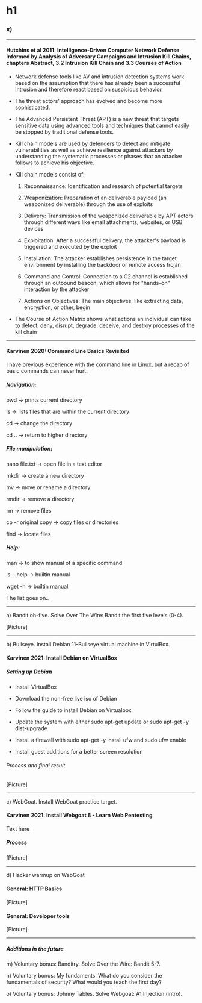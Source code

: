 <h1> h1 </h1>

<h3> x) </h3>

<hr>

<h4> 
Hutchins et al 2011: Intelligence-Driven Computer Network Defense Informed by Analysis of Adversary Campaigns and Intrusion Kill Chains, chapters Abstract, 3.2 Intrusion Kill Chain and 3.3 Courses of Action
</h4>

<p>
  
  - Network defense tools like AV and intrusion detection systems work based on the assumption that there has already been a successful intrusion and therefore react based on suspicious behavior.

  - The threat actors' approach has evolved and become more sophisticated.

  - The Advanced Persistent Threat (APT) is a new threat that targets sensitive data using advanced tools and techniques that cannot easily be stopped by traditional defense tools.

  - Kill chain models are used by defenders to detect and mitigate vulnerabilities as well as achieve resilience against attackers by understanding the systematic processes or phases that an attacker follows to achieve his objective.

  - Kill chain models consist of:

     1. Reconnaissance: Identification and research of potential targets

     2. Weaponization: Preparation of an deliverable payload (an weaponized deliverable) through the use of exploits

     3. Delivery: Transmission of the weaponized deliverable by APT actors through different ways like email attachments, websites, or USB devices

     4. Exploitation: After a successful delivery, the attacker's payload is triggered and executed by the exploit

     5. Installation: The attacker establishes persistence in the target environment by installing the backdoor or remote access trojan

     6. Command and Control: Connection to a C2 channel is established through an outbound beacon, which allows for "hands-on" interaction by the attacker

     7. Actions on Objectives: The main objectives, like extracting data, encryption, or other, begin

  - The Course of Action Matrix shows what actions an individual can take to detect, deny, disrupt, degrade, deceive, and destroy processes of the kill chain
</p>

<hr>

<h4> Karvinen 2020: Command Line Basics Revisited </h4>

<p>
I have previous experience with the command line in Linux, 
but a recap of basic commands can never hurt.
</p>

<p>
  
<h5> Navigation: </h5>

pwd -> prints current directory

ls -> lists files that are within the current directory

cd -> change the directory

cd .. -> return to higher directory

<h5> File manipulation: </h5>

nano file.txt -> open file in a text editor

mkdir -> create a new directory

mv -> move or rename a directory

rmdir -> remove a directory

rm -> remove files

cp -r original copy -> copy files or directories

find -> locate files

<h5> Help: </h5>

man -> to show manual of a specific command

ls --help -> builtin manual

wget -h -> builtin manual

The list goes on..

</p>

<hr>

a) Bandit oh-five. Solve Over The Wire: Bandit the first five levels (0-4).
  
  [Picture]
  
<hr>

b) Bullseye. Install Debian 11-Bullseye virtual machine in VirtulBox.

<h4> Karvinen 2021: Install Debian on VirtualBox </h4>

<p>
<h5> Setting up Debian </h5>

  - Install VirtualBox
  
  - Download the non-free live iso of Debian
  
  - Follow the guide to install Debian on Virtualbox
 
  - Update the system with either sudo apt-get update or sudo apt-get -y dist-upgrade
  
  - Install a firewall with sudo apt-get -y install ufw and sudo ufw enable
  
  - Install guest additions for a better screen resolution

  <h6> Process and final result </h6>
  [Picture]
  
</p>

<hr>

c) WebGoat. Install WebGoat practice target.

<h4> Karvinen 2021: Install Webgoat 8 - Learn Web Pentesting </h4>

<p>
Text here
</p>

<h5> Process </h5>

[Picture]

<hr>

d) Hacker warmup on WebGoat

<h4> General: HTTP Basics </h4>

[Picture]

<h4> General: Developer tools </h4>

[Picture]

<hr>

<h5> Additions in the future </h5>

m) Voluntary bonus: Banditry. Solve Over the Wire: Bandit 5-7.

n) Voluntary bonus: My fundaments. What do you consider the fundamentals of security? What would you teach the first day?

o) Voluntary bonus: Johnny Tables. Solve Webgoat: A1 Injection (intro).
